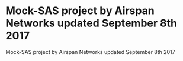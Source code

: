 # Mock-SAS project by Airspan Networks updated September 8th 2017 
Mock-SAS project by Airspan Networks updated September 8th 2017

